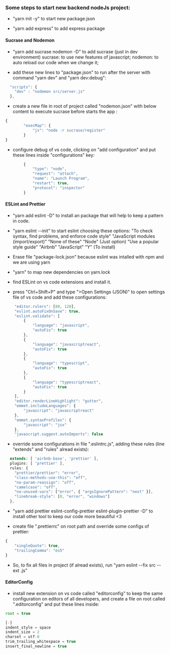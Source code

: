 ### Some steps to start new backend nodeJs project:

- "yarn init -y" to start new package.json

- "yarn add express" to add express package

#### Sucrase and Nodemon
- "yarn add sucrase nodemon -D" to add sucrase (just in dev environment)
sucrase: to use new features of javascript; 
nodemon: to auto reload our code when we change it;

- add these new lines to "package.json" to run after the server with command "yarn dev" and "yarn dev:debug":
```javascript
  "scripts": {
    "dev" : "nodemon src/server.js"
  },
```

- create a new file in root of project called "nodemon.json" with below content to execute sucrase before starts the app :

```javascript
{
    	"execMap": {
        	"js": "node -r sucrase/register"
    	}
}
```

- configure debug of vs code, clicking on "add configuration" and put these lines inside "configurations" key:
```javascript
		{
            "type": "node",
            "request": "attach",
            "name": "Launch Program",
            "restart": true,
            "protocol": "inspector"
        }
```

#### ESLint and Prettier
- "yarn add eslint -D" to install an package that will help to keep a pattern in code.

- "yarn eslint --init" to start eslint choosing these options:
"To check syntax, find problems, and enforce code style"
"JavaScript modules (import/export)"
"None of these"
"Node" (Just option)
"Use a popular style guide"
"Airbnb"
"JavaScript"
"Y" (To install)

- Erase file "package-lock.json" because eslint was intalled with npm and we are using yarn

- "yarn" to map new dependencies on yarn.lock

- find ESLint on vs code extensions and install it.

- press "Ctrl+Shift+P" and type ">Open Settings (JSON)" to open settings file of vs code and add these configurations:
```javascript
    "editor.rulers": [80, 120],    
    "eslint.autoFixOnSave": true,
    "eslint.validate": [
        {
            "language": "javascript",
            "autoFix": true
        },
        {
            "language": "javascriptreact",
            "autoFix": true
        },
        {
            "language": "typescript",
            "autoFix": true
        },
        {
            "language": "typescriptreact",
            "autoFix": true
        }
    ],
    "editor.renderLineHighlight": "gutter",
    "emmet.includeLanguages": {
        "javascript": "javascriptreact"
    },
    "emmet.syntaxProfiles": {
        "javascript": "jsx"
    },
    "javascript.suggest.autoImports": false
```

- override some configurations in file ".eslintrc.js", adding these rules (line "extends" and "rules" alread exists):
```javascript
  extends: [ 'airbnb-base', 'prettier' ], 
  plugins: [ 'prettier' ],
  rules: {
    "prettier/prettier": "error",
    "class-methods-use-this": "off",
    "no-param-reassign": "off",
    "camelcase": "off",
    "no-unused-vars": ["error", { "argsIgnorePattern": "next" }],
    "linebreak-style": [0, "error", "windows"]
  },
```

- "yarn add prettier eslint-config-prettier eslint-plugin-prettier -D" to install other tool to keep our code more beautiful <3

- create file ".prettierrc" on root path and override some configs of prettier:
```javascript
{
    "singleQuote": true,
    "trailingComma": "es5"
}
```

- So, to fix all files in project (if alread exists), run "yarn eslint --fix src --ext .js"

#### EditorConfig
- install new extension on vs code called "editorconfig" to keep the same configuration on editors of all developers, and create a file on root called ".editorconfig" and put these lines inside:

```javascript
root = true

[-]
indent_style = space
indent_size = 2
charset = utf-8
trim_trailing_whitespace = true
insert_final_newline = true
```
